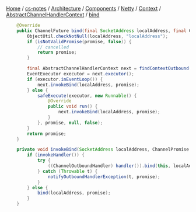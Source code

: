 [Home](https://mengxianbin.github.io) /
[cs-notes](https://mengxianbin.github.io/cs-notes/site) /
[Architecture](https://mengxianbin.github.io/cs-notes/site/Architecture) /
[Components](https://mengxianbin.github.io/cs-notes/site/Architecture/Components) /
[Netty](https://mengxianbin.github.io/cs-notes/site/Architecture/Components/Netty) /
[Context](https://mengxianbin.github.io/cs-notes/site/Architecture/Components/Netty/Context) /
[AbstractChannelHandlerContext](https://mengxianbin.github.io/cs-notes/site/Architecture/Components/Netty/Context/AbstractChannelHandlerContext) /
[bind](https://mengxianbin.github.io/cs-notes/site/Architecture/Components/Netty/Context/AbstractChannelHandlerContext/bind)

```java
    @Override
    public ChannelFuture bind(final SocketAddress localAddress, final ChannelPromise promise) {
        ObjectUtil.checkNotNull(localAddress, "localAddress");
        if (isNotValidPromise(promise, false)) {
            // cancelled
            return promise;
        }

        final AbstractChannelHandlerContext next = findContextOutbound(MASK_BIND);
        EventExecutor executor = next.executor();
        if (executor.inEventLoop()) {
            next.invokeBind(localAddress, promise);
        } else {
            safeExecute(executor, new Runnable() {
                @Override
                public void run() {
                    next.invokeBind(localAddress, promise);
                }
            }, promise, null, false);
        }
        return promise;
    }
```

```java
    private void invokeBind(SocketAddress localAddress, ChannelPromise promise) {
        if (invokeHandler()) {
            try {
                ((ChannelOutboundHandler) handler()).bind(this, localAddress, promise);
            } catch (Throwable t) {
                notifyOutboundHandlerException(t, promise);
            }
        } else {
            bind(localAddress, promise);
        }
    }
```
